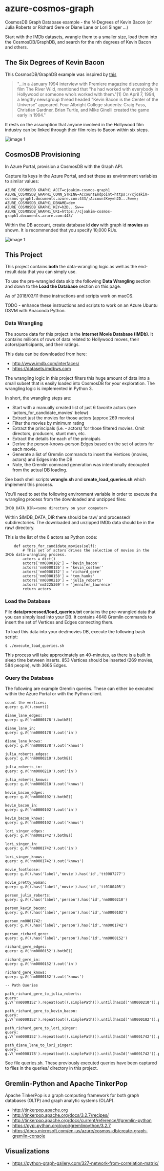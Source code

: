 # azure-cosmos-graph

CosmosDB Graph Database example - the N-Degrees of Kevin Bacon (or Julia Roberts or Richard Gere or Diane Lane or Lori Singer ...)

Start with the IMDb datasets, wrangle them to a smaller size, load them into
the CosmosDB/GraphDB, and search for the nth degrees of Kevin Bacon and others.

## The Six Degrees of Kevin Bacon

This CosmosDB/GraphDB example was inspired by [this](https://en.wikipedia.org/wiki/Six_Degrees_of_Kevin_Bacon)

> "...in a January 1994 interview with Premiere magazine discussing the film The River Wild, mentioned that "he had worked
> with everybody in Hollywood or someone who’s worked with them."[1] On April 7, 1994, a lengthy newsgroup thread headed
> "Kevin Bacon is the Center of the Universe" appeared.  Four Albright College students: Craig Fass, Christian Gardner,
> Brian Turtle, and Mike Ginelli created the game early in 1994."

It rests on the assumption that anyone involved in the Hollywood film industry can be linked through their film roles to Bacon within six steps.

![image 1](img/kevin_bacon_and_lori_singer.jpg "")

## CosmosDB Provisioning

In Azure Portal, provision a CosmosDB with the Graph API.

Capture its keys in the Azure Portal, and set these as environment variables to similar values:
```
AZURE_COSMOSDB_GRAPH1_ACCT=cjoakim-cosmos-graph1
AZURE_COSMOSDB_GRAPH1_CONN_STRING=AccountEndpoint=https://cjoakim-cosmos-graph1.documents.azure.com:443/;AccountKey=h2D...Sw==;
AZURE_COSMOSDB_GRAPH1_DBNAME=dev
AZURE_COSMOSDB_GRAPH1_KEY=h2D...Sw==
AZURE_COSMOSDB_GRAPH1_URI=https://cjoakim-cosmos-graph1.documents.azure.com:443/
```

Within the DB account, create database id **dev** with graph id **movies** as shown.
It is recommended that you specify 10,000 RUs.

![image 1](img/create_graph.png "")


## This Project

This project contains **both** the data-wrangling logic as well as the end-result data
that you can simply use.

To use the pre-wrangled data skip the following **Data Wrangling** section and down to the
**Load the Database** section on this page.

As of 2018/03/11 these instructions and scripts work on macOS.

TODO - enhance these instructions and scripts to work on an Azure Ubuntu DSVM with Anaconda Python.

### Data Wrangling

The source data for this project is the **Internet Movie Database (IMDb)**.  It contains millions of rows
of data related to Hollywood moves, their actors/participants, and their ratings.

This data can be downloaded from here:
- http://www.imdb.com/interfaces/
- https://datasets.imdbws.com

The wrangling logic in this project filters this huge amount of data into a small subset that
is easily loaded into CosmosDB for your exploration.  The wrangling logic is implemented in Python 3.

In short, the wrangling steps are:
- Start with a manually created list of just 6 favorite actors (see 'actors_for_candidate_movies' below)
- Extract just the movies for those actors (approx 269 movies)
- Filter the movies by minimum rating
- Extract the principals (i.e. - actors) for those filtered movies.  Omit directors, producers, stunt men, etc.
- Extract the details for each of the principals
- Derive the person-knows-person Edges based on the set of actors for each movie.
- Generate a list of Gremlin commands to insert the Vertices (movies, actors) and Edges into the DB
- Note, the Gremlin command generation was intentionally decoupled from the actual DB loading.

See bash shell scripts **wrangle.sh** and **create_load_queries.sh** which implement this process.

You'll need to set the following environment variable in order to execute the wrangling process
from the downloaded and unzipped files:
```
IMDB_DATA_DIR=<some directory on your computer>
```

Within $IMDB_DATA_DIR there should be raw/ and processed/ subdirectories.  The downloaded
and unzipped IMDb data should be in the raw/ directory.

This is the list of the 6 actors as Python code:
```
    def actors_for_candidate_movies(self):
        # This set of actors drives the selection of movies in the IMDb data-wrangling process.
        actors = dict()
        actors['nm0000102'] = 'kevin_bacon'
        actors['nm0000126'] = 'kevin_costner'
        actors['nm0000152'] = 'richard_gere'
        actors['nm0000158'] = 'tom_hanks'
        actors['nm0000210'] = 'julia_roberts'
        actors['nm2225369'] = 'jennifer_lawrence'
        return actors
```

### Load the Database

File **data/processed/load_queries.txt** contains the pre-wrangled data that
you can simply load into your DB.  It contains 4648 Gremlin commands to insert the
set of Vertices and Edges connecting them.

To load this data into your dev/movies DB, execute the following bash script:
```
$ ./execute_load_queries.sh
```

This process will take approximately an 40-minutes, as there is a built in sleep time between
inserts.  853 Vertices should be inserted (269 movies, 584 people), with 3665 Edges.

### Query the Database

The following are example Gremlin queries.  These can either be executed within the Azure Portal
or with the Python client.

```
count the vertices:
query: g.V().count()

diane_lane_edges:
query: g.V('nm0000178').bothE()

diane_lane_in:
query: g.V('nm0000178').out('in')

diane_lane_knows:
query: g.V('nm0000178').out('knows')

julia_roberts_edges:
query: g.V('nm0000210').bothE()

julia_roberts_in:
query: g.V('nm0000210').out('in')

julia_roberts_knows:
query: g.V('nm0000210').out('knows')

kevin_bacon_edges:
query: g.V('nm0000102').bothE()

kevin_bacon_in:
query: g.V('nm0000102').out('in')

kevin_bacon_knows:
query: g.V('nm0000102').out('knows')

lori_singer_edges:
query: g.V('nm0001742').bothE()

lori_singer_in:
query: g.V('nm0001742').out('in')

lori_singer_knows:
query: g.V('nm0001742').out('knows')

movie_footloose:
query: g.V().has('label','movie').has('id','tt0087277')

movie_pretty_woman:
query: g.V().has('label','movie').has('id','tt0100405')

person_julia_roberts:
query: g.V().has('label','person').has('id','nm0000210')

person_kevin_bacon:
query: g.V().has('label','person').has('id','nm0000102')

person_nm0001742:
query: g.V().has('label','person').has('id','nm0001742')

person_richard_gere:
query: g.V().has('label','person').has('id','nm0000152')

richard_gere_edges:
query: g.V('nm0000152').bothE()

richard_gere_in:
query: g.V('nm0000152').out('in')

richard_gere_knows:
query: g.V('nm0000152').out('knows')

-- Path Queries

path_richard_gere_to_julia_roberts:
query: g.V('nm0000152').repeat(out().simplePath()).until(hasId('nm0000210')).path().limit(3)

path_richard_gere_to_kevin_bacon:
query: g.V('nm0000152').repeat(out().simplePath()).until(hasId('nm0000102')).path().limit(3)

path_richard_gere_to_lori_singer:
query: g.V('nm0000152').repeat(out().simplePath()).until(hasId('nm0001742')).path().limit(3)

path_diane_lane_to_lori_singer:
query: g.V('nm0000178').repeat(out().simplePath()).until(hasId('nm0001742')).path().limit(3)

```

See file queries.sh.  These previously executed queries have been captured to files in the
queries/ directory in this project.

## Gremlin-Python and Apache TinkerPop

Apache TinkerPop is a graph computing framework for both graph databases (OLTP)
and graph analytic systems (OLAP).

- http://tinkerpop.apache.org
- http://tinkerpop.apache.org/docs/3.2.7/recipes/
- http://tinkerpop.apache.org/docs/current/reference/#gremlin-python
- https://pypi.python.org/pypi/gremlinpython/3.2.7
- https://docs.microsoft.com/en-us/azure/cosmos-db/create-graph-gremlin-console

## Visualizations

- https://python-graph-gallery.com/327-network-from-correlation-matrix/
